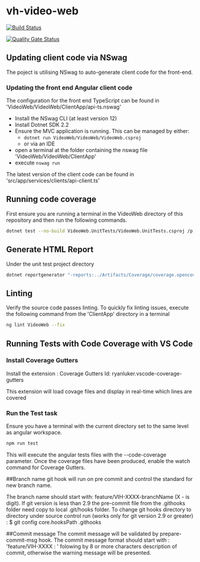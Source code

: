 # vh-video-web

[![Build Status](https://dev.azure.com/hmctsreform/VirtualHearings/_apis/build/status/hmcts.vh-video-web?branchName=master)](https://dev.azure.com/hmctsreform/VirtualHearings/_build/latest?definitionId=120&branchName=master)

[![Quality Gate Status](https://sonarcloud.io/api/project_badges/measure?project=vh-video-web&metric=alert_status)](https://sonarcloud.io/dashboard?id=vh-video-web)

## Updating client code via NSwag

The poject is utilising NSwag to auto-generate client code for the front-end. 

### Updating the front end Angular client code

The configuration for the front end TypeScript can be found in 'VideoWeb/VideoWeb/ClientApp/api-ts.nswag'

* Install the NSwag CLI (at least version 12)
* Install Dotnet SDK 2.2
* Ensure the MVC application is running. This can be managed by either:
  * ```dotnet run VideoWeb/VideoWeb/VideoWeb.csproj```
  * or via an IDE
* open a terminal at the folder containing the nswag file 'VideoWeb/VideoWeb/ClientApp'
* execute ```nswag run```

The latest version of the client code can be found in 'src/app/services/clients/api-client.ts'

## Running code coverage

First ensure you are running a terminal in the VideoWeb directory of this repository and then run the following commands.

``` bash
dotnet test --no-build VideoWeb.UnitTests/VideoWeb.UnitTests.csproj /p:CollectCoverage=true /p:CoverletOutputFormat="\"opencover,cobertura,json,lcov\"" /p:CoverletOutput=../Artifacts/Coverage/ /p:MergeWith='../Artifacts/Coverage/coverage.json' /p:Exclude="\"[VideoWeb]VideoWeb.ConfigureServicesExtensions,[VideoWeb]VideoWeb.Program,[VideoWeb]VideoWeb.Startup,[*]VideoWeb.Common.*,[*]VideoWeb.Extensions.*,[*]VideoWeb.Pages.*,[*]VideoWeb.Swagger.*,[*]VideoWeb.Views.*,[*]VideoWeb.UnitTests.*,[*]VideoWeb.Services.*,[*]Testing.Common.*\""

```

## Generate HTML Report

Under the unit test project directory

``` bash
dotnet reportgenerator "-reports:../Artifacts/Coverage/coverage.opencover.xml" "-targetDir:../Artifacts/Coverage/Report" -reporttypes:HtmlInline_AzurePipelines
```

## Linting

Verify the source code passes linting. To quickly fix linting issues, execute the following command from the 'ClientApp' directory in a terminal

``` bash
ng lint VideoWeb --fix
```

## Running Tests with Code Coverage with VS Code

### Install Coverage Gutters

Install the extension : Coverage Gutters
Id: ryanluker.vscode-coverage-gutters

This extension will load covage files and display in real-time which lines are covered

### Run the Test task

Ensure you have a terminal with the current directory set to the same level as angular workspace.

``` bash
npm run test
```

This will execute the angular tests files with the --code-coverage parameter. Once the coverage files have been produced, enable the watch command for Coverage Gutters.

##Branch name git hook will run on pre commit and control the standard for new branch name.

The branch name should start with: feature/VIH-XXXX-branchName  (X - is digit).
If git version is less than 2.9 the pre-commit file from the .githooks folder need copy to local .git/hooks folder.
To change git hooks directory to directory under source control run (works only for git version 2.9 or greater) :
$ git config core.hooksPath .githooks

##Commit message 
The commit message will be validated by prepare-commit-msg hook.
The commit message format should start with : 'feature/VIH-XXXX : ' folowing by 8 or more characters description of commit, otherwise the warning message will be presented.
